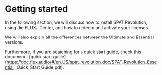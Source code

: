 # Getting started

In the following section, we will discuss how to install SPAT Revolution, using the FLUX:: Center, and how to redeem and activate your licenses.

We will also explain all the differences between the Ultimate and Essential versions.

Furthermore, if you are searching for a quick start guide, check this document : [quick start guide](https://doc.flux.audio/#/en_US/spat_revolution_doc/SPAT_Revolution_Essential _Quick_Start_Guide.pdf).

